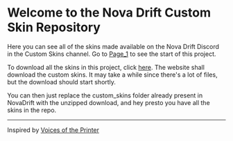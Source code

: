 # Welcome to the Nova Drift Custom Skin Repository

Here you can see all of the skins made available on the Nova Drift Discord in the Custom Skins channel.
Go to [Page_1](pages/Page_1.html) to see the start of this project.

To download all the skins in this project, click [here](https://download-directory.github.io/?url=https://github.com/areon546/NovaDriftCustomSkinRepository/tree/main/custom_skins).
The website shall download the custom skins. It may take a while since there's a lot of files, but the download should start shortly.

You can then just replace the custom_skins folder already present in NovaDrift with the unzipped download, and hey presto you have all the skins in the repo.

---
Inspired by [Voices of the Printer](https://github.com/madrod228/voicesoftheprinter)
